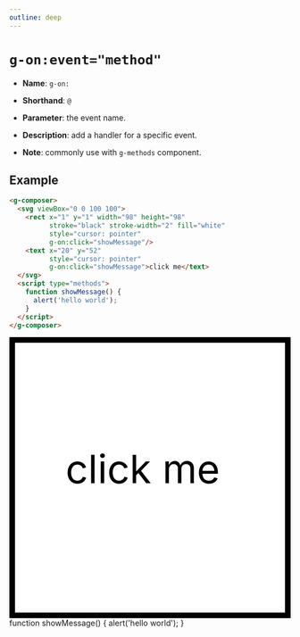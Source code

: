 ```yaml
---
outline: deep
---
```


# `g-on:event="method"`

- **Name**:  `g-on:`

- **Shorthand**:  `@`

- **Parameter**: the event name.

- **Description**: add a handler for a specific event.

- **Note**: commonly use with `g-methods` component.

## Example

```html
<g-composer>
  <svg viewBox="0 0 100 100">
    <rect x="1" y="1" width="98" height="98" 
          stroke="black" stroke-width="2" fill="white"
          style="cursor: pointer"
          g-on:click="showMessage"/>
    <text x="20" y="52" 
          style="cursor: pointer"
          g-on:click="showMessage">click me</text>
  </svg>
  <script type="methods">
    function showMessage() {
      alert('hello world');
    }
  </script>
</g-composer>
```

<g-composer>
  <svg viewBox="0 0 100 100">
    <rect x="1" y="1" width="98" height="98" stroke="black" stroke-width="2" fill="white"
          style="cursor: pointer"
          g-on:click="showMessage"/>
    <text x="20" y="52" style="cursor: pointer"
           g-on:click="showMessage">click me</text>
  </svg>
  <g-script type="methods">
    function showMessage() {
      alert('hello world');
    }
  </g-script>
</g-composer>

